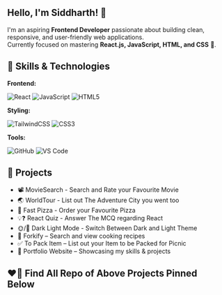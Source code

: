 ## Hello, I'm Siddharth! 👋

I'm an aspiring **Frontend Developer** passionate about building clean, responsive, and user-friendly web applications.  
Currently focused on mastering **React.js, JavaScript, HTML, and CSS** 🚀. 

## 🔨 Skills & Technologies
 **Frontend:**
 
![React](https://img.shields.io/badge/React-4dabf7?style=for-the-badge&logo=react&logoColor=fff) ![JavaScript](https://img.shields.io/badge/JavaScript-fab005?style=for-the-badge&logo=JavaScript&logoColor=fff) ![HTML5](https://img.shields.io/badge/HTML5-fd7e14?style=for-the-badge&logo=HTML5&logoColor=fff)

 **Styling:**
 
  ![TailwindCSS](https://img.shields.io/badge/Tailwind_CSS-1971c2?style=for-the-badge&logo=tailwind-css&logoColor=fff) ![CSS3](https://img.shields.io/badge/CSS3-9c36b5?style=for-the-badge&logo=CSS3&logoColor=fff)
    
 **Tools:**
 
  ![GitHub](https://img.shields.io/badge/GitHub-000?style=for-the-badge&logo=github&logoColor=fff) ![VS Code](https://img.shields.io/badge/VS%20Code-0078d7?style=for-the-badge&logo=visualstudiocode&logoColor=white)


## 🚀 Projects
- 📽️ MovieSearch - Search and Rate your Favourite Movie
- 🌏 WorldTour - List out The Adventure City you went too
- 🍕 Fast Pizza - Order your Favourite Pizza
- 💡❓ React Quiz - Answer The MCQ regarding React
- 🌞/🌛 Dark Light Mode - Switch Between Dark and Light Theme
- 🍴 Forkify – Search and view cooking recipes  
- ✅ To Pack Item – List out your Item to be Packed for Picnic  
- 🎨 Portfolio Website – Showcasing my skills & projects  

## ❤️‍🔥 Find All Repo of Above Projects Pinned Below

